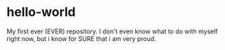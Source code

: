 # hello-world
My first ever (EVER) repository. I don't even know what to do with myself right now, but i know for SURE that i am very proud.
